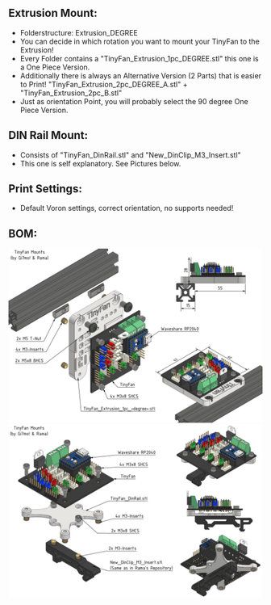 ## Extrusion Mount:
- Folderstructure: Extrusion_DEGREE
- You can decide in which rotation you want to mount your TinyFan to the Extrusion!
- Every Folder contains a "TinyFan_Extrusion_1pc_DEGREE.stl" this one is a One Piece Version.
- Additionally there is always an Alternative Version (2 Parts) that is easier to Print! "TinyFan_Extrusion_2pc_DEGREE_A.stl" + "TinyFan_Extrusion_2pc_B.stl"
- Just as orientation Point, you will probably select the 90 degree One Piece Version.

## DIN Rail Mount:
- Consists of "TinyFan_DinRail.stl" and "New_DinClip_M3_Insert.stl"
- This one is self explanatory. See Pictures below.

## Print Settings:
- Default Voron settings, correct orientation, no supports needed!

## BOM:
![](../Images/TinyFan_Extrusion_BOM.jpg)
![](../Images/TinyFan_Dinrail_BOM.jpg)
